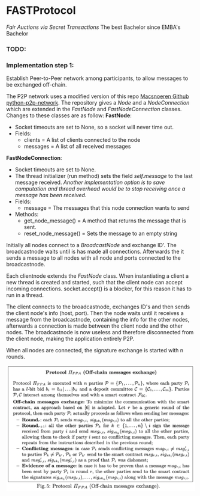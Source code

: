 # FASTProtocol

_Fair Auctions via Secret Transactions_
The best Bachelor since EMBA's Bachelor

### TODO:


### Implementation step 1:
Establish Peer-to-Peer network among participants, to allow messages to be exchanged off-chain.

The P2P network uses a modified version of this repo [Macsnoeren Github python-p2p-network](https://github.com/macsnoeren/python-p2p-network). The repository gives a *Node* and a *NodeConnection* which are extended in the *FastNode* and *FastNodeConnection* classes. Changes to these classes are as follow:
**FastNode**:
* Socket timeouts are set to None, so a socket will never time out.
* Fields:
    * clients = A list of clients connected to the node
    * messages = A list of all received messages
  
**FastNodeConnection**:
* Socket timeouts are set to None.
* The thread initializer (run method) sets the field *self.message* to the last message received. *Another implementation option is to save computation and thread overhead would be to stop receiving once a message has been received.*
* Fields:
  * message = The messages that this node connection wants to send
* Methods:
  * get_node_message() = A method that returns the message that is sent.
  * reset_node_message() = Sets the message to an empty string


Initially all nodes connect to a *BroadcastNode* and exchange ID'. The broadcastnode waits until is has made all connections. Afterwards the it sends a message to all nodes with all node and ports connected to the broadcastnode.

Each clientnode extends the *FastNode* class. When instantiating a client a new thread is created and started, such that the client node can accept incoming connections. socket.accept() is a blocker, for this reason it has to run in a thread.

The client connects to the broadcastnode, exchanges ID's and then sends the client node's info (host, port). Then the node waits until it receives a message from the broadcastnode, containing the info for the other nodes, afterwards a connection is made between the client node and the other nodes. The broadcastnode is now useless and therefore disconnected from the client node, making the application entirely P2P.

When all nodes are connected, the signature exchange is started with n rounds.

![off-chain message exchange](/imgs/off-chain_message_exchange_protocol.png)
